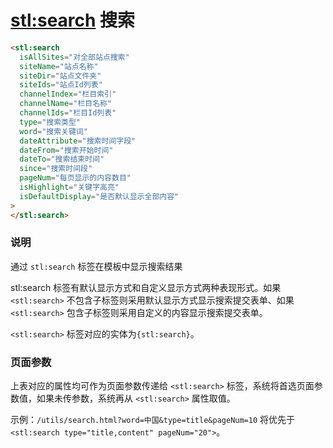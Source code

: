 # <stl:search> 搜索

```html
<stl:search
  isAllSites="对全部站点搜索"
  siteName="站点名称"
  siteDir="站点文件夹"
  siteIds="站点Id列表"
  channelIndex="栏目索引"
  channelName="栏目名称"
  channelIds="栏目Id列表"
  type="搜索类型"
  word="搜索关键词"
  dateAttribute="搜索时间字段"
  dateFrom="搜索开始时间"
  dateTo="搜索结束时间"
  since="搜索时间段"
  pageNum="每页显示的内容数目"
  isHighlight="关键字高亮"
  isDefaultDisplay="是否默认显示全部内容"
>
</stl:search>
```

### 说明

通过 `stl:search` 标签在模板中显示搜索结果

stl:search 标签有默认显示方式和自定义显示方式两种表现形式。如果 `<stl:search>` 不包含子标签则采用默认显示方式显示搜索提交表单、如果 `<stl:search>` 包含子标签则采用自定义的内容显示搜索提交表单。

`<stl:search>` 标签对应的实体为`{stl:search}`。

### 页面参数

上表对应的属性均可作为页面参数传递给 `<stl:search>` 标签，系统将首选页面参数值，如果未传参数，系统再从 `<stl:search>` 属性取值。

示例：`/utils/search.html?word=中国&type=title&pageNum=10` 将优先于 `<stl:search type="title,content" pageNum="20">`。
